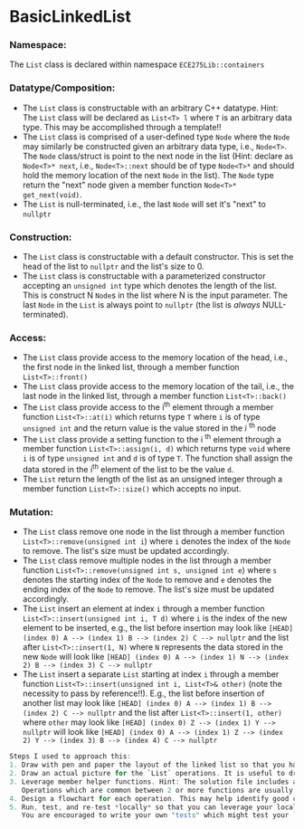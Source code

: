 # BasicLinkedList

### Namespace:
The `List` class is declared within namespace `ECE275Lib::containers`

### Datatype/Composition:
- The `List` class is constructable with an arbitrary C++ datatype. Hint: The `List` class will be declared as `List<T> l` where `T` is an arbitrary data type. This may be accomplished through a template!!
- The `List` class is comprised of a user-defined type `Node` where the `Node` may similarly be constructed given an arbitrary data type, i.e., `Node<T>`. The `Node` class/struct is point to the next node in the list 
  (Hint: declare as `Node<T>* next`, i.e., `Node<T>::next` should be of type `Node<T>*` and should hold the memory location of the next `Node` in the list). The `Node` type return the "next" node given a member function `Node<T>* get_next(void)`. 
- The `List` is null-terminated, i.e., the last `Node` will set it's "next" to `nullptr`


### Construction:
- The `List` class is constructable with a default constructor. This is set the head of the list to `nullptr` and the list's size to 0.
- The `List` class is constructable with a parameterized constructor accepting an `unsigned int` type which denotes the length of the list. 
  This is construct N `Node`s in the list where N is the input parameter. The last `Node` in the `List` is always point to `nullptr` (the list is *always* NULL-terminated).

### Access:
- The `List` class provide access to the memory location of the head, i.e., the first node in the linked list, through a member function `List<T>::front()`
- The `List` class provide access to the memory location of the tail, i.e., the last node in the linked list, through a member function `List<T>::back()`
- The `List` class provide access to the i<sup>th</sup> element through a member function `List<T>::at(i)` which returns type `T` where `i` is of type `unsigned int` and the return value is the value stored in the *i* <sup>th</sup> node
- The `List` class provide a setting function to the i <sup>th</sup> element through a member function `List<T>::assign(i, d)` which returns type `void` where `i` is of type `unsigned int` and `d` is of type `T`. 
  The function shall assign the data stored in the  i<sup>th</sup> element of the list to be the value `d`. 
- The `List` return the length of the list as an unsigned integer through a member function `List<T>::size()` which accepts no input.

### Mutation:
- The `List` class remove one node in the list through a member function `List<T>::remove(unsigned int i`) where `i` denotes the index of the `Node` to remove. 
  The list's size must be updated accordingly. 
- The `List` class remove multiple nodes in the list through a member function `List<T>::remove(unsigned int s, unsigned int e`) where `s` denotes the starting index of the `Node` to remove and `e` denotes the ending index of the `Node` to remove. 
  The list's size must be updated accordingly. 
- The `List` insert an element at index `i` through a member function `List<T>::insert(unsigned int i, T d)` where `i` is the index of the new element to be inserted, e.g., the list before insertion may look like `[HEAD] (index 0) A --> (index 1) B --> (index 2) C --> nullptr` and the list after `List<T>::insert(1, N)` where `N` represents the data stored in the new `Node` will look like `[HEAD] (index 0) A --> (index 1) N --> (index 2) B --> (index 3) C --> nullptr`
- The `List` insert a separate `List` starting at index `i` through a member function `List<T>::insert(unsigned int i, List<T>& other)` (note the necessity to pass by reference!!). 
  E.g., the list before insertion of another list may look like `[HEAD] (index 0) A --> (index 1) B --> (index 2) C --> nullptr` and the list after `List<T>::insert(1, other)` where `other` may look like `[HEAD] (index 0) Z --> (index 1) Y --> nullptr` will look like `[HEAD] (index 0) A --> (index 1) Z --> (index 2) Y --> (index 3) B --> (index 4) C --> nullptr` 

```c
Steps I used to approach this:
1. Draw with pen and paper the layout of the linked list so that you have a concrete reference.
2. Draw an actual picture for the `List` operations. It is useful to draw each operation and label using the variable names you intend to use in your code. 
3. Leverage member helper functions. Hint: The solution file includes a private helper function `List<T>::traverse(unsigned int i)` which returns a pointer to the i <sup>th</sup> `Node<T>` in the list. 
   Operations which are common between 2 or more functions are usually a good candidate to be placed into a helper function. 
4. Design a flowchart for each operation. This may help identify good candidates for a helper function. 
5. Run, test, and re-test *locally* so that you can leverage your local debugger!! It's so much easier to track down errors locally then to leverage the tester. 
   You are encouraged to write your own "tests" which might test your `List` class against the `std::list` (or any other sequence container) to ensure that the described operations will most likely not experience a segmentation fault in the tester. 
```

